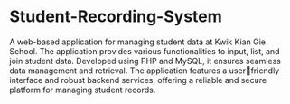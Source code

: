 # Student-Recording-System

A web-based application for managing student data at Kwik Kian Gie School. The application provides various functionalities to input, list, and
join student data. Developed using PHP and MySQL, it ensures seamless data management and retrieval. The application features a userfriendly interface and robust backend services, offering a reliable and secure platform for managing student records.
